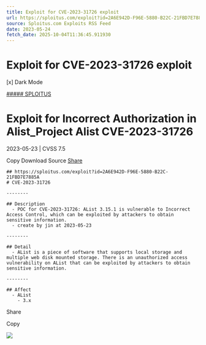 ```yaml
---
title: Exploit for CVE-2023-31726 exploit
url: https://sploitus.com/exploit?id=2A6E942D-F96E-5880-B22C-21FBD7E7885A&utm_source=rss&utm_medium=rss
source: Sploitus.com Exploits RSS Feed
date: 2023-05-24
fetch_date: 2025-10-04T11:36:45.911930
---
```


# Exploit for CVE-2023-31726 exploit

[x]
Dark Mode

[##### SPLOITUS](/)

# Exploit for Incorrect Authorization in Alist\_Project Alist CVE-2023-31726

2023-05-23 | CVSS 7.5

Copy
Download
Source
[Share](#share-url)

```
## https://sploitus.com/exploit?id=2A6E942D-F96E-5880-B22C-21FBD7E7885A
# CVE-2023-31726

--------

## Description
  - POC for CVE-2023-31726: AList 3.15.1 is vulnerable to Incorrect Access Control, which can be exploited by attackers to obtain sensitive information.
  - create by jin at 2023-05-23

--------

## Detail
  - AList is a piece of software that supports local storage and multiple web disk mounted storage. There is an unauthorized access vulnerability on AList that can be exploited by attackers to obtain sensitive information.

--------

## Affect
  - AList
    - 3.x
```

Share

Copy

![](https://mc.yandex.ru/watch/54912310)